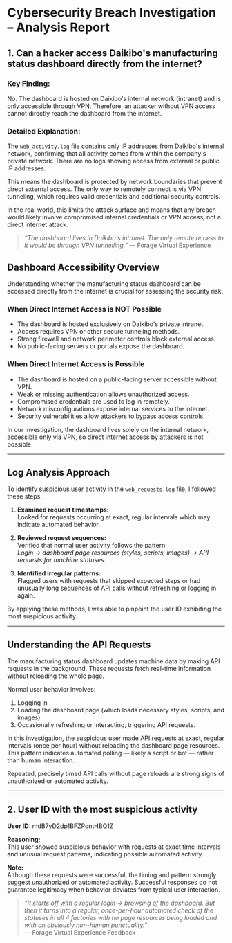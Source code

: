 # Cybersecurity Breach Investigation – Analysis Report

## 1. Can a hacker access Daikibo's manufacturing status dashboard directly from the internet?

### Key Finding:
No. The dashboard is hosted on Daikibo's internal network (intranet) and is only accessible through VPN. Therefore, an attacker without VPN access cannot directly reach the dashboard from the internet.

### Detailed Explanation:
The `web_activity.log` file contains only IP addresses from Daikibo's internal network, confirming that all activity comes from within the company's private network. There are no logs showing access from external or public IP addresses.

This means the dashboard is protected by network boundaries that prevent direct external access. The only way to remotely connect is via VPN tunneling, which requires valid credentials and additional security controls.

In the real world, this limits the attack surface and means that any breach would likely involve compromised internal credentials or VPN access, not a direct internet attack.

> *“The dashboard lives in Daikibo's intranet. The only remote access to it would be through VPN tunnelling.”* — Forage Virtual Experience


## Dashboard Accessibility Overview

Understanding whether the manufacturing status dashboard can be accessed directly from the internet is crucial for assessing the security risk.

### When Direct Internet Access is NOT Possible
- The dashboard is hosted exclusively on Daikibo's private intranet.
- Access requires VPN or other secure tunneling methods.
- Strong firewall and network perimeter controls block external access.
- No public-facing servers or portals expose the dashboard.

### When Direct Internet Access is Possible
- The dashboard is hosted on a public-facing server accessible without VPN.
- Weak or missing authentication allows unauthorized access.
- Compromised credentials are used to log in remotely.
- Network misconfigurations expose internal services to the internet.
- Security vulnerabilities allow attackers to bypass access controls.

In our investigation, the dashboard lives solely on the internal network, accessible only via VPN, so direct internet access by attackers is not possible.

---

## Log Analysis Approach

To identify suspicious user activity in the `web_requests.log` file, I followed these steps:

1. **Examined request timestamps:**  
   Looked for requests occurring at exact, regular intervals which may indicate automated behavior.

2. **Reviewed request sequences:**  
   Verified that normal user activity follows the pattern:  
   *Login → dashboard page resources (styles, scripts, images) → API requests for machine statuses.*

3. **Identified irregular patterns:**  
   Flagged users with requests that skipped expected steps or had unusually long sequences of API calls without refreshing or logging in again.

By applying these methods, I was able to pinpoint the user ID exhibiting the most suspicious activity.

---

## Understanding the API Requests

The manufacturing status dashboard updates machine data by making API requests in the background. These requests fetch real-time information without reloading the whole page.

Normal user behavior involves:
1. Logging in  
2. Loading the dashboard page (which loads necessary styles, scripts, and images)  
3. Occasionally refreshing or interacting, triggering API requests.

In this investigation, the suspicious user made API requests at exact, regular intervals (once per hour) without reloading the dashboard page resources. This pattern indicates automated polling — likely a script or bot — rather than human interaction.

Repeated, precisely timed API calls without page reloads are strong signs of unauthorized or automated activity.

---

## 2. User ID with the most suspicious activity

**User ID:** mdB7yD2dp1BFZPontHBQ1Z

**Reasoning:**  
This user showed suspicious behavior with requests at exact time intervals and unusual request patterns, indicating possible automated activity.

**Note:**  
Although these requests were successful, the timing and pattern strongly suggest unauthorized or automated activity. Successful responses do not guarantee legitimacy when behavior deviates from typical user interaction.

> *“It starts off with a regular login → browsing of the dashboard. But then it turns into a regular, once-per-hour automated check of the statuses in all 4 factories with no page resources being loaded and with an obviously non-human punctuality.”*  
> — Forage Virtual Experience Feedback
